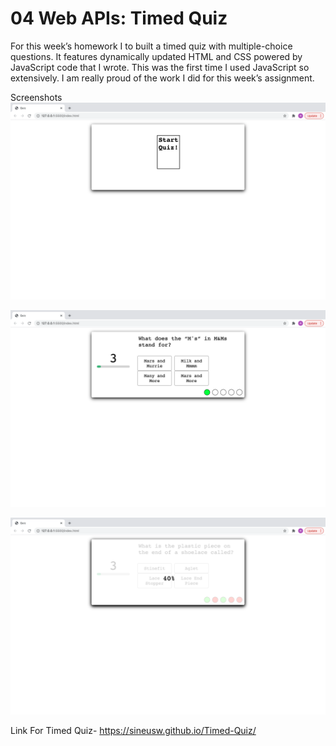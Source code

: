 # 04 Web APIs: Timed Quiz

For this week’s homework I to built a timed quiz with multiple-choice questions. It features dynamically updated HTML and CSS powered by JavaScript code that I wrote. This was the first time I used JavaScript so extensively. I am really proud of the work I did for this week’s assignment.

Screenshots
![Code Quiz](/assets/images/image1.png)

![Code Quiz](/assets/images/image2.png)

![Code Quiz](/assets/images/image3.png)

Link For Timed Quiz- https://sineusw.github.io/Timed-Quiz/
